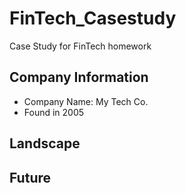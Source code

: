 # FinTech_Casestudy
Case Study for FinTech homework

## Company Information
* Company Name: My Tech Co.
* Found in 2005

## Landscape


## Future